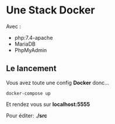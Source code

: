 # Une Stack Docker

Avec :

-   php:7.4-apache
-   MariaDB
-   PhpMyAdmin

## Le lancement

Vous avez toute une config **Docker** donc...

```
docker-compose up
```

Et rendez vous sur **localhost:5555**

Pour éditer: **./src**
